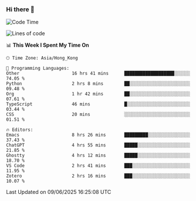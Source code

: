 ### Hi there 👋

<!--
**nicehiro/nicehiro** is a ✨ _special_ ✨ repository because its `README.md` (this file) appears on your GitHub profile.

Here are some ideas to get you started:

- 🔭 I’m currently working on ...
- 🌱 I’m currently learning ...
- 👯 I’m looking to collaborate on ...
- 🤔 I’m looking for help with ...
- 💬 Ask me about ...
- 📫 How to reach me: ...
- 😄 Pronouns: ...
- ⚡ Fun fact: ...
-->

<!--START_SECTION:waka-->
![Code Time](http://img.shields.io/badge/Code%20Time-716%20hrs%2024%20mins-blue)

![Lines of code](https://img.shields.io/badge/From%20Hello%20World%20I%27ve%20Written-1.7%20million%20lines%20of%20code-blue)

📊 **This Week I Spent My Time On** 

```text
🕑︎ Time Zone: Asia/Hong_Kong

💬 Programming Languages: 
Other                    16 hrs 41 mins      ███████████████████░░░░░░   74.05 % 
Python                   2 hrs 8 mins        ██░░░░░░░░░░░░░░░░░░░░░░░   09.48 % 
Org                      1 hr 42 mins        ██░░░░░░░░░░░░░░░░░░░░░░░   07.61 % 
TypeScript               46 mins             █░░░░░░░░░░░░░░░░░░░░░░░░   03.44 % 
CSS                      20 mins             ░░░░░░░░░░░░░░░░░░░░░░░░░   01.51 % 

🔥 Editors: 
Emacs                    8 hrs 26 mins       █████████░░░░░░░░░░░░░░░░   37.43 % 
ChatGPT                  4 hrs 55 mins       █████░░░░░░░░░░░░░░░░░░░░   21.85 % 
Ghostty                  4 hrs 12 mins       █████░░░░░░░░░░░░░░░░░░░░   18.70 % 
VS Code                  2 hrs 41 mins       ███░░░░░░░░░░░░░░░░░░░░░░   11.95 % 
Zotero                   2 hrs 16 mins       ███░░░░░░░░░░░░░░░░░░░░░░   10.07 % 
```


 Last Updated on 09/06/2025 16:25:08 UTC
<!--END_SECTION:waka-->
